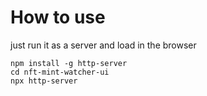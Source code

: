 # How to use

just run it as a server and load in the browser

```
npm install -g http-server
cd nft-mint-watcher-ui
npx http-server
```
